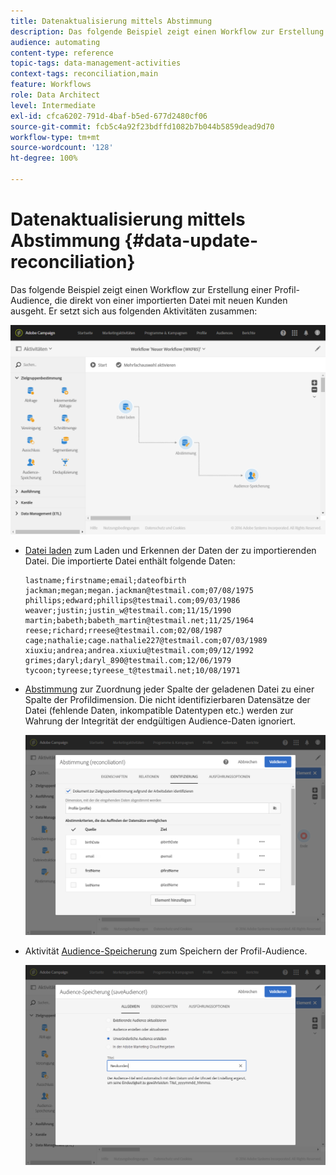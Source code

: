 ```yaml
---
title: Datenaktualisierung mittels Abstimmung
description: Das folgende Beispiel zeigt einen Workflow zur Erstellung einer Profil-Audience, die direkt aus einer importierten Datei mit neuen Kunden erzeugt wird.
audience: automating
content-type: reference
topic-tags: data-management-activities
context-tags: reconciliation,main
feature: Workflows
role: Data Architect
level: Intermediate
exl-id: cfca6202-791d-4baf-b5ed-677d2480cf06
source-git-commit: fcb5c4a92f23bdffd1082b7b044b5859dead9d70
workflow-type: tm+mt
source-wordcount: '128'
ht-degree: 100%

---
```


# Datenaktualisierung mittels Abstimmung {#data-update-reconciliation}

Das folgende Beispiel zeigt einen Workflow zur Erstellung einer Profil-Audience, die direkt von einer importierten Datei mit neuen Kunden ausgeht. Er setzt sich aus folgenden Aktivitäten zusammen:

![](assets/identification_example2.png)

* [Datei laden](../../automating/using/load-file.md) zum Laden und Erkennen der Daten der zu importierenden Datei. Die importierte Datei enthält folgende Daten:

   ```
   lastname;firstname;email;dateofbirth
   jackman;megan;megan.jackman@testmail.com;07/08/1975
   phillips;edward;phillips@testmail.com;09/03/1986
   weaver;justin;justin_w@testmail.com;11/15/1990
   martin;babeth;babeth_martin@testmail.net;11/25/1964
   reese;richard;rreese@testmail.com;02/08/1987
   cage;nathalie;cage.nathalie227@testmail.com;07/03/1989
   xiuxiu;andrea;andrea.xiuxiu@testmail.com;09/12/1992
   grimes;daryl;daryl_890@testmail.com;12/06/1979
   tycoon;tyreese;tyreese_t@testmail.net;10/08/1971
   ```

* [Abstimmung](../../automating/using/reconciliation.md) zur Zuordnung jeder Spalte der geladenen Datei zu einer Spalte der Profildimension. Die nicht identifizierbaren Datensätze der Datei (fehlende Daten, inkompatible Datentypen etc.) werden zur Wahrung der Integrität der endgültigen Audience-Daten ignoriert.

   ![](assets/identification_example1.png)

* Aktivität [Audience-Speicherung](../../automating/using/save-audience.md) zum Speichern der Profil-Audience.

   ![](assets/identification_example3.png)

